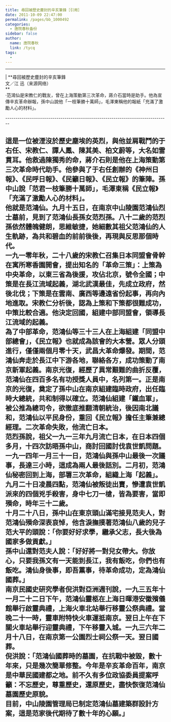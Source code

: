 ```yaml
---
title: 尋回被歷史塵封的辛亥筆鋒［引用］
date: 2011-10-09 22:47:00
permalink: /pages/bb_1000492
categories: 
  - 唐院春秋备份
sidebar: false
author: 
  name: 唐院春秋
  link: /tycq
tags: 
  - 
---
```


* * *

  
|  **尋回被歷史塵封的辛亥筆鋒  
文／江 迅（来源网络）  
**  
·范鴻仙是宋教仁的戰友，曾在上海策動第三次革命，蔣介石當時是助手。他為宣傳辛亥革命辦報，孫中山說他「一枝筆勝十萬師」，毛澤東稱他的報紙「充滿了激勵人心的材料」。  
  
\--------------------------------------------------------------------------------  
  
這是一位被湮沒於歷史塵埃的英烈，與他並肩戰鬥的于右任、宋教仁、譚人鳳、陳其美、柏文蔚等，大名如雷貫耳。他救過陳獨秀的命，蔣介石則是他在上海策動第三次革命時代助手。他參與了于右任創辦的《神州日報》、《民呼日報》、《民籲日報》、《民立報》的筆陣。孫中山說「范君一枝筆勝十萬師」，毛澤東稱《民立報》「充滿了激勵人心的材料」。  
他就是范鴻仙。九月十五日，在南京中山陵園范鴻仙烈士墓前，見到了范鴻仙長孫女范烈孫。八十二歲的范烈孫依然體魄健朗，思維敏捷，她細數其祖父范鴻仙的人生軌跡，為共和碧血的前前後後，再現與反思那個時代。  
一九一零年秋，二十八歲的宋教仁召集日本同盟會骨幹在寓所寒香園開會，提出知名的「革命三策」：上策為中央革命，以東三省為後援，攻佔北京，號令全國；中策是在長江流域起義，湖北武漢最佳，先成立政府，然後北伐；下策是在雲南、廣西等邊遠省份起事，再向內地進取。宋教仁分析後，認為上策和下策都很難成功，中策比較合適。他決定回國，組建中部同盟會，領導長江流域的起義。  
為了中部革命，范鴻仙等三十三人在上海組建「同盟中部總會」，《民立報》也就成為該會的大本營。眾人分頭進行，僅僅兩個月零十天，武昌大革命爆發。期間，范鴻仙奔走於長江中下游各地，聯絡各方，成功策動了南京新軍起義。南京光復，經歷了異常艱難的曲折反覆，范鴻仙在四百多名有功授獎人員中，名列第一。正是南京的光復，奠定了孫中山在南京組建臨時政府，出任臨時大總統，共和制得以確立。范鴻仙組建「鐵血軍」，被公推為總司令，欲徹底推翻清朝統治，後因南北議和，范鴻仙以平民身份，重回《民立報》擔任主筆兼總經理。二次革命失敗，他流亡日本。  
范烈孫說，祖父一九一三年九月流亡日本，在日本四個多月，十四次訪晤孫中山，商討回國討伐袁世凱問題。一九一四年一月三十一日，范鴻仙與孫中山最後一次議事，長達三小時，這成為兩人最後話別。二月初，范鴻仙秘密回到上海，部署三次革命，組織上海「起義」。九月二十日凌晨四點，范鴻仙被叛徒出賣，慘遭袁世凱派來的四個兇手殺害，身中七刀一槍，皆為要害，當即殞命，時年三十二歲。  
十月二十八日，孫中山在東京頭山滿宅接見范夫人，對范鴻仙殞命深表哀悼，他含淚撫摸著范鴻仙八歲的兒子范大平的頭說：「你要好好求學，繼承父志，長大後為國家多做貢獻。」  
孫中山還對范夫人說：「好好將一對兒女帶大。你放心，只要我孫文有一天能到長江，我有飯吃，你們也有飯吃。鴻仙身後事，即吾黨事，待革命成功，定為鴻仙國葬。」  
南京民國史研究學者倪洪對亞洲週刊說，一九三五年十一月二十二日下午，范鴻仙靈柩在上海日暉港安徽殯儀館舉行啟靈典禮，上海火車北站舉行移靈公祭典禮。當晚二十一時，靈車附特快火車運抵南京。翌日上午在下關火車站舉行迎靈典禮，下午移靈入城。一九三六年二月十八日，在南京第一公園烈士祠公祭一天。翌日國葬。  
倪洪說：「范鴻仙國葬時的墓園，在抗戰中被毀，數十年來，只是幾次簡單修整。今年是辛亥革命百年，南京是中華民國建都之地。前不久有多位政協委員提案呼籲：不忘歷史，尊重歷史，還原歷史，盡快恢復范鴻仙墓園歷史原貌。  
目前，中山陵園管理局已制定范鴻仙墓建築群設計方案，這是范家後代期待了數十年的心願。」  
---